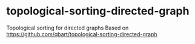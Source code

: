 topological-sorting-directed-graph
==================================

Topological sorting for directed graphs
Based on
https://github.com/qbart/topological-sorting-directed-graph